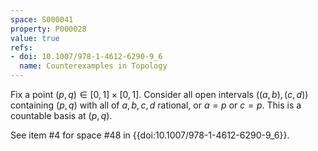 ```yaml
---
space: S000041
property: P000028
value: true
refs:
- doi: 10.1007/978-1-4612-6290-9_6
  name: Counterexamples in Topology
---
```


Fix a point $(p,q)\in [0,1]\times [0,1]$.  Consider all open intervals $((a,b),(c,d))$ containing $(p,q)$ with all of $a,b,c,d$ rational, or $a=p$ or $c=p$.  This is a countable basis at $(p,q)$.

See item #4 for space #48 in {{doi:10.1007/978-1-4612-6290-9_6}}.
